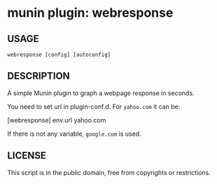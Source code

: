 munin plugin: webresponse
=====================

USAGE
-----
`webresponse [config] [autoconfig]`

DESCRIPTION
-----------
A simple Munin plugin to graph a webpage response in seconds.

You need to set url in plugin-conf.d. For `yahoo.com` it can be:

  [webresponse]
  env.url yahoo.com

If there is not any variable, `google.com` is used.

LICENSE
-------
This script is in the public domain, free from copyrights or restrictions.
